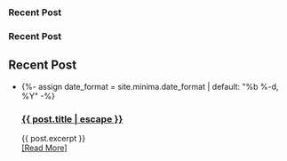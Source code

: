 ### Recent Post

### Recent Post

<h2>Recent Post</h2>
<ul class="post-list">
    <li class="clearboth">
    {%- assign date_format = site.minima.date_format | default: "%b %-d, %Y" -%}
    <h3>
        <a class="post-link" href="{{ post.url | relative_url }}">
        {{ post.title | escape }}
        </a>
    </h3>
    <!-- Your post's summary goes here -->
    <article>{{ post.excerpt }}</article>
        <a class="" href="{{ post.url | relative_url }}">
        [Read More]
        </a>
    </li>
</ul>
    <br class="clearboth" />
